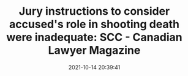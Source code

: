 ---
"title": "Jury instructions to consider accused's role in shooting death were inadequate: SCC - Canadian Lawyer Magazine"
"date": "2021-10-14 20:39:41"
"feed_name": "GOOGLENEWSMINING"
"feed_website": "https://news.google.com/search?q=mining%2Bincident&hl=en-US&gl=US&ceid=US:en"
"feed_rss": "https://news.google.com/rss/search?q=mining%2Bincident&hl=en-US&gl=US&ceid=US:en"
"link": "https://www.canadianlawyermag.com/practice-areas/criminal/jury-instructions-to-consider-accuseds-role-in-shooting-death-were-inadequate-scc/360750"
"source": "{'href': 'https://www.canadianlawyermag.com', 'title': 'Canadian Lawyer Magazine'}"
"file": "_posts/2021-1-1-d410102645ac332a8d87c495ff7d35fcc66804e9.md"
"accident": "0"
"drilling": "0"
"dead": "0"
"injured": "0"
"arrested": "0"
"place": "unknown place"
"where": "unknown site"
"causes": "unknown"
"place_uri": "unknown place"
---